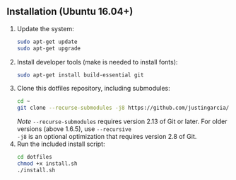 Installation (Ubuntu 16.04+)
-------------------------------------------------------------------------------
1. Update the system:
   ```bash
   sudo apt-get update
   sudo apt-get upgrade
   ```
2. Install developer tools (make is needed to install fonts):
   ```bash
   sudo apt-get install build-essential git
   ```
3. Clone this dotfiles repository, including submodules:
   ```bash
   cd ~
   git clone --recurse-submodules -j8 https://github.com/justingarcia/dotfiles
   ```
	 *Note* `--recurse-submodules` requires version 2.13 of Git or later. 
	 For older versions (above 1.6.5), use `--recursive`  
	 `-j8` is an optional optimization that requires version 2.8 of Git.
4. Run the included install script:
   ```bash
   cd dotfiles
   chmod +x install.sh
   ./install.sh
   ```
